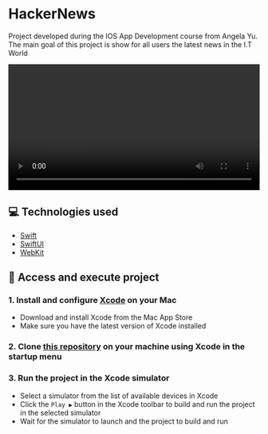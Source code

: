# HackerNews
Project developed during the IOS App Development course from Angela Yu. The main goal of this project is show for all users the latest news in the I.T World

<video src="https://github.com/LucasMeloSena/HackerNews/assets/93053816/d61b0046-b54a-4045-b653-646285e4d969" width="100%" controls></video>

## 💻 Technologies used
* [Swift](https://developer.apple.com/documentation/swift)
* [SwiftUI](https://developer.apple.com/documentation/swiftui/)
* [WebKit](https://developer.apple.com/documentation/webkit)

## 📁 Access and execute project
### 1. Install and configure [Xcode](https://developer.apple.com/xcode/) on your Mac
* Download and install Xcode from the Mac App Store
* Make sure you have the latest version of Xcode installed
### 2. Clone [this repository](https://github.com/LucasMeloSena/HackerNews.git) on your machine using Xcode in the startup menu
### 3. Run the project in the Xcode simulator
* Select a simulator from the list of available devices in Xcode
* Click the `Play ▶️` button in the Xcode toolbar to build and run the project in the selected simulator
* Wait for the simulator to launch and the project to build and run
